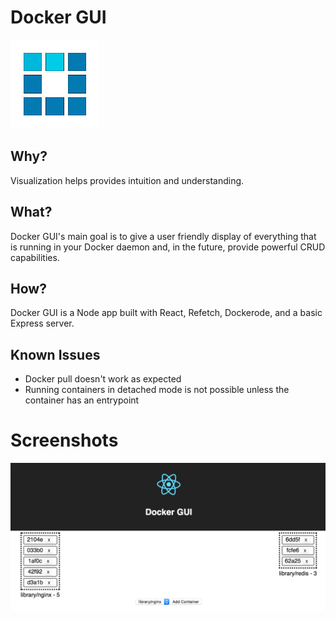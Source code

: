 # Docker GUI

![Screenshot](public/images/squares.gif)

## Why? 
Visualization helps provides intuition and understanding.
## What? 
Docker GUI's main goal is to give a user friendly display of everything that is running in your Docker daemon and, in the future, provide powerful CRUD capabilities. 
## How?
Docker GUI is a Node app built with React, Refetch, Dockerode, and a basic Express server.

## Known Issues

* Docker pull doesn't work as expected
* Running containers in detached mode is not possible unless the container has an entrypoint

# Screenshots

![Screenshot](public/images/ScreenShot2016-08-13-10.53.33AM.png)